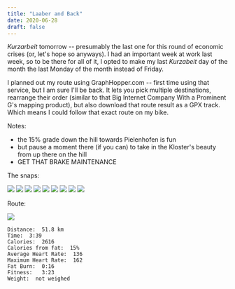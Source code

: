 ```yaml
---
title: "Laaber and Back"
date: 2020-06-28
draft: false
---
```


*Kurzarbeit* tomorrow -- presumably the last one for this round of economic crises (or, let's hope so anyways).  I had an important week at work last week, so to be there for all of it, I opted to make my last *Kurzabeit* day of the month the last Monday of the month instead of Friday. 

I planned out my route using GraphHopper.com -- first time using that service, but I am sure I'll be back.  It lets you pick multiple destinations, rearrange their order (similar to that Big Internet Company With a Prominent G's mapping product), but also download that route result as a GPX track.  Which means I could follow that exact route on my bike.

Notes:  

+ the 15% grade down the hill towards Pielenhofen is fun
+ but pause a moment there (if you can) to take in the Kloster's beauty from up there on the hill
+ GET THAT BRAKE MAINTENANCE


The snaps:

![](/IMG_20200628_102531595_s.jpg)
![](/IMG_20200628_102537454_s.jpg)
![](/IMG_20200628_102708359_HDR_s.jpg)
![](/IMG_20200628_102714412_BURST000_COVER_TOP_s.jpg)
![](/IMG_20200628_102945396_s.jpg)
![](/IMG_20200628_103040990_s.jpg)
![](/IMG_20200628_111346550_HDR_s.jpg)
![](/IMG_20200628_111530633_s.jpg)
![](/IMG_20200628_111656331_s.jpg)



Route:

[![](/20200628.jpg)](/20200628.jpg)



```
Distance:  51.8 km
Time:  3:39
Calories:  2616 
Calories from fat:  15%
Average Heart Rate:  136
Maximum Heart Rate:  162
Fat Burn:  0:16
Fitness:   3:23
Weight:  not weighed
```


